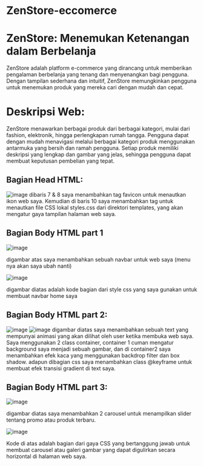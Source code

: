 # ZenStore-eccomerce
 
# ZenStore: Menemukan Ketenangan dalam Berbelanja
ZenStore adalah platform e-commerce yang dirancang untuk memberikan pengalaman berbelanja yang tenang dan menyenangkan bagi pengguna. Dengan tampilan sederhana dan intuitif, ZenStore memungkinkan pengguna untuk menemukan produk yang mereka cari dengan mudah dan cepat.

# Deskripsi Web:
ZenStore menawarkan berbagai produk dari berbagai kategori, mulai dari fashion, elektronik, hingga perlengkapan rumah tangga. Pengguna dapat dengan mudah menavigasi melalui berbagai kategori produk menggunakan antarmuka yang bersih dan ramah pengguna. Setiap produk memiliki deskripsi yang lengkap dan gambar yang jelas, sehingga pengguna dapat membuat keputusan pembelian yang tepat.

## Bagian Head HTML:
![image](https://github.com/ZakyBisdig/ZenStore-eccomerce/assets/147672935/003a11ad-dcce-45b5-9aa8-c78f0d0ddb66)
dibaris 7 & 8 saya menambahkan tag favicon untuk menautkan ikon web saya. Kemudian di baris 10 saya menambahkan tag untuk menautkan file CSS lokal styles.css dari direktori templates, yang akan mengatur gaya tampilan halaman web saya.

## Bagian Body HTML part 1
![image](https://github.com/ZakyBisdig/ZenStore-eccomerce/assets/147672935/6fc705a8-e4e3-4361-8316-55808457d4a9)

digambar atas saya menambahkan sebuah navbar untuk web saya (menu nya akan saya ubah nanti)

![image](https://github.com/ZakyBisdig/ZenStore-eccomerce/assets/147672935/b39327f5-4e21-402e-9110-0fa77a1fb375)

digambar diatas adalah kode bagian dari style css yang saya gunakan untuk membuat navbar home saya

## Bagian Body HTML part 2:
![image](https://github.com/ZakyBisdig/ZenStore-eccomerce/assets/147672935/d7ae2601-a8fd-42af-b4a5-2436584935b2)
![image](https://github.com/ZakyBisdig/ZenStore-eccomerce/assets/147672935/be31aa1c-24b3-4fb6-8d3f-344558851d6e)
digambar diatas saya menambahkan sebuah text yang mempunyai animasi yang akan dilihat oleh user ketika membuka web saya. Saya menggunakan 2 class container, container 1 cuman mengatur background saya menjadi sebuah gambar, dan di container2 saya menambahkan efek kaca yang menggunakan backdrop filter dan box shadow. adapun dibagian css saya menambahkan class @keyframe untuk membuat efek transisi gradient di text saya.

## Bagian Body HTML part 3:
![image](https://github.com/ZakyBisdig/ZenStore-eccomerce/assets/147672935/fa12ba8d-12c3-4a62-83ee-9b9ee86a4b83)

digambar diatas saya menambahkan 2 carousel untuk menampilkan slider tentang promo atau produk terbaru.

![image](https://github.com/ZakyBisdig/ZenStore-eccomerce/assets/147672935/2f9307c3-d3cf-43f8-a24d-9e9c852fbbbb)

Kode di atas adalah bagian dari gaya CSS yang bertanggung jawab untuk membuat carousel atau galeri gambar yang dapat digulirkan secara horizontal di halaman web saya. 


